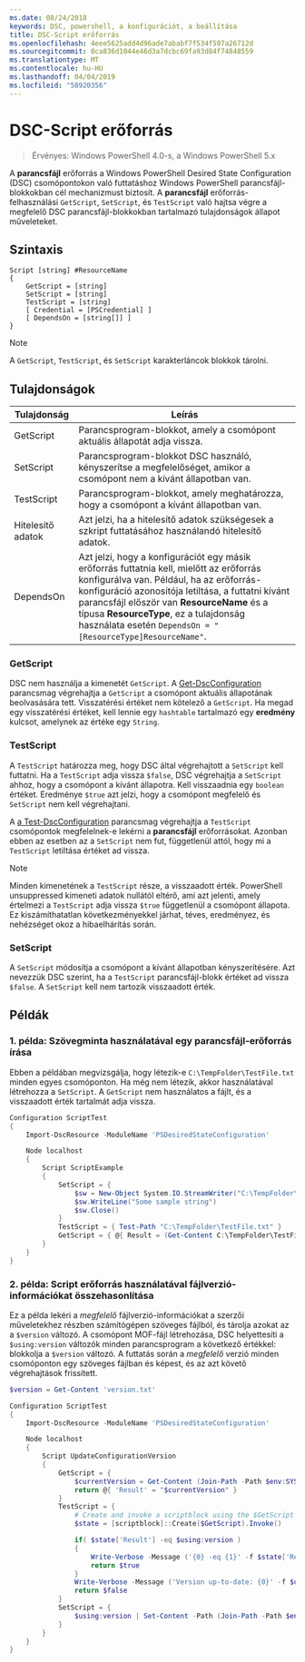 ```yaml
---
ms.date: 08/24/2018
keywords: DSC, powershell, a konfigurációt, a beállítása
title: DSC-Script erőforrás
ms.openlocfilehash: 4eee5625add4d96ade7ababf7f534f597a26712d
ms.sourcegitcommit: 0ca836d1044e46d3a7dcbc69fa93d84f74848559
ms.translationtype: MT
ms.contentlocale: hu-HU
ms.lasthandoff: 04/04/2019
ms.locfileid: "58920356"
---
```

# <a name="dsc-script-resource"></a>DSC-Script erőforrás

> Érvényes: Windows PowerShell 4.0-s, a Windows PowerShell 5.x

A **parancsfájl** erőforrás a Windows PowerShell Desired State Configuration (DSC) csomópontokon való futtatáshoz Windows PowerShell parancsfájl-blokkokban cél mechanizmust biztosít. A **parancsfájl** erőforrás-felhasználási `GetScript`, `SetScript`, és `TestScript` való hajtsa végre a megfelelő DSC parancsfájl-blokkokban tartalmazó tulajdonságok állapot műveleteket.

## <a name="syntax"></a>Szintaxis

```
Script [string] #ResourceName
{
    GetScript = [string]
    SetScript = [string]
    TestScript = [string]
    [ Credential = [PSCredential] ]
    [ DependsOn = [string[]] ]
}
```

> [!NOTE]
> A `GetScript`, `TestScript`, és `SetScript` karakterláncok blokkok tárolni.

## <a name="properties"></a>Tulajdonságok

|Tulajdonság|Leírás|
|--------|-----------|
|GetScript|Parancsprogram-blokkot, amely a csomópont aktuális állapotát adja vissza.|
|SetScript|Parancsprogram-blokkot DSC használó, kényszerítse a megfelelőséget, amikor a csomópont nem a kívánt állapotban van.|
|TestScript|Parancsprogram-blokkot, amely meghatározza, hogy a csomópont a kívánt állapotban van.|
|Hitelesítő adatok| Azt jelzi, ha a hitelesítő adatok szükségesek a szkript futtatásához használandó hitelesítő adatok.|
|DependsOn| Azt jelzi, hogy a konfigurációt egy másik erőforrás futtatnia kell, mielőtt az erőforrás konfigurálva van. Például, ha az erőforrás-konfiguráció azonosítója letiltása, a futtatni kívánt parancsfájl először van **ResourceName** és a típusa **ResourceType**, ez a tulajdonság használata esetén `DependsOn = "[ResourceType]ResourceName"`.

### <a name="getscript"></a>GetScript

DSC nem használja a kimenetét `GetScript`. A [Get-DscConfiguration](/powershell/module/PSDesiredStateConfiguration/Get-DscConfiguration) parancsmag végrehajtja a `GetScript` a csomópont aktuális állapotának beolvasására tett. Visszatérési értéket nem kötelező a `GetScript`. Ha megad egy visszatérési értéket, kell lennie egy `hashtable` tartalmazó egy **eredmény** kulcsot, amelynek az értéke egy `String`.

### <a name="testscript"></a>TestScript

A `TestScript` határozza meg, hogy DSC által végrehajtott a `SetScript` kell futtatni. Ha a `TestScript` adja vissza `$false`, DSC végrehajtja a `SetScript` ahhoz, hogy a csomópont a kívánt állapotra. Kell visszaadnia egy `boolean` értéket. Eredménye `$true` azt jelzi, hogy a csomópont megfelelő és `SetScript` nem kell végrehajtani.

A [a Test-DscConfiguration](/powershell/module/PSDesiredStateConfiguration/Test-DscConfiguration) parancsmag végrehajtja a `TestScript` csomópontok megfelelnek-e lekérni a **parancsfájl** erőforrásokat. Azonban ebben az esetben az a `SetScript` nem fut, függetlenül attól, hogy mi a `TestScript` letiltása értéket ad vissza.

> [!NOTE]
> Minden kimenetének a `TestScript` része, a visszaadott érték. PowerShell unsuppressed kimeneti adatok nullától eltérő, ami azt jelenti, amely értelmezi a `TestScript` adja vissza `$true` függetlenül a csomópont állapota.
> Ez kiszámíthatatlan következményekkel járhat, téves, eredményez, és nehézséget okoz a hibaelhárítás során.

### <a name="setscript"></a>SetScript

A `SetScript` módosítja a csomópont a kívánt állapotban kényszerítésére. Azt nevezzük DSC szerint, ha a `TestScript` parancsfájl-blokk értéket ad vissza `$false`. A `SetScript` kell nem tartozik visszaadott érték.

## <a name="examples"></a>Példák

### <a name="example-1-write-sample-text-using-a-script-resource"></a>1. példa: Szövegminta használatával egy parancsfájl-erőforrás írása

Ebben a példában megvizsgálja, hogy létezik-e `C:\TempFolder\TestFile.txt` minden egyes csomóponton. Ha még nem létezik, akkor használatával létrehozza a `SetScript`. A `GetScript` nem használatos a fájlt, és a visszaadott érték tartalmát adja vissza.

```powershell
Configuration ScriptTest
{
    Import-DscResource -ModuleName 'PSDesiredStateConfiguration'

    Node localhost
    {
        Script ScriptExample
        {
            SetScript = {
                $sw = New-Object System.IO.StreamWriter("C:\TempFolder\TestFile.txt")
                $sw.WriteLine("Some sample string")
                $sw.Close()
            }
            TestScript = { Test-Path "C:\TempFolder\TestFile.txt" }
            GetScript = { @{ Result = (Get-Content C:\TempFolder\TestFile.txt) } }
        }
    }
}
```

### <a name="example-2-compare-version-information-using-a-script-resource"></a>2. példa: Script erőforrás használatával fájlverzió-információkat összehasonlítása

Ez a példa lekéri a *megfelelő* fájlverzió-információkat a szerzői műveletekhez részben számítógépen szöveges fájlból, és tárolja azokat az a `$version` változó. A csomópont MOF-fájl létrehozása, DSC helyettesíti a `$using:version` változók minden parancsprogram a következő értékkel: blokkolja a `$version` változó. A futtatás során a *megfelelő* verzió minden csomóponton egy szöveges fájlban és képest, és az azt követő végrehajtások frissített.

```powershell
$version = Get-Content 'version.txt'

Configuration ScriptTest
{
    Import-DscResource -ModuleName 'PSDesiredStateConfiguration'

    Node localhost
    {
        Script UpdateConfigurationVersion
        {
            GetScript = {
                $currentVersion = Get-Content (Join-Path -Path $env:SYSTEMDRIVE -ChildPath 'version.txt')
                return @{ 'Result' = "$currentVersion" }
            }
            TestScript = {
                # Create and invoke a scriptblock using the $GetScript automatic variable, which contains a string representation of the GetScript.
                $state = [scriptblock]::Create($GetScript).Invoke()

                if( $state['Result'] -eq $using:version )
                {
                    Write-Verbose -Message ('{0} -eq {1}' -f $state['Result'],$using:version)
                    return $true
                }
                Write-Verbose -Message ('Version up-to-date: {0}' -f $using:version)
                return $false
            }
            SetScript = {
                $using:version | Set-Content -Path (Join-Path -Path $env:SYSTEMDRIVE -ChildPath 'version.txt')
            }
        }
    }
}
```
